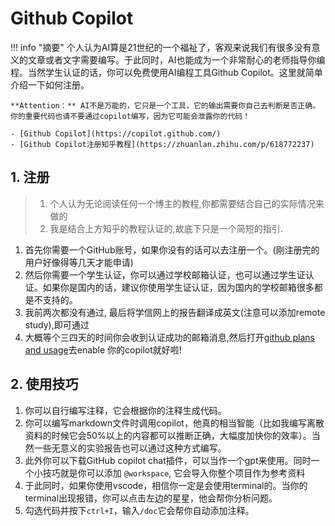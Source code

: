 # Github Copilot
<!-- prettier-ignore-start -->
!!! info "摘要"
    个人认为AI算是21世纪的一个福祉了，客观来说我们有很多没有意义的文章或者文字需要编写。于此同时，AI也能成为一个非常耐心的老师指导你编程。当然学生认证的话，你可以免费使用AI编程工具Github Copilot。这里就简单介绍一下如何注册。

    **Attention：** AI不是万能的，它只是一个工具，它的输出需要你自己去判断是否正确。你的重要代码也请不要通过copilot编写，因为它可能会泄露你的代码！

    - [Github Copilot](https://copilot.github.com/)
    - [Github Copilot注册知乎教程](https://zhuanlan.zhihu.com/p/618772237)
<!-- prettier-ignore-end -->

## 1. 注册
> 1. 个人认为无论阅读任何一个博主的教程,你都需要结合自己的实际情况来做的
> 2. 我是结合上方知乎的教程认证的,故底下只是一个简短的指引.

1. 首先你需要一个GitHub账号，如果你没有的话可以去注册一个。(刚注册完的用户好像得等几天才能申请)
2. 然后你需要一个学生认证，你可以通过学校邮箱认证，也可以通过学生证认证。如果你是国内的话，建议你使用学生证认证，因为国内的学校邮箱很多都是不支持的。
3. 我前两次都没有通过, 最后将学信网上的报告翻译成英文(注意可以添加remote study),即可通过
4. 大概等个三四天的时间你会收到认证成功的邮箱消息,然后打开[github plans and usage](https://github.com/settings/billing/summary)去enable 你的copilot就好啦!

## 2. 使用技巧
1. 你可以自行编写注释，它会根据你的注释生成代码。
2. 你可以编写markdown文件时调用copilot，他真的相当智能（比如我编写离散资料的时候它会50%以上的内容都可以推断正确，大幅度加快你的效率）。当然一些无意义的实验报告也可以通过这种方式编写。
3. 此外你可以下载GitHub copilot chat插件，可以当作一个gpt来使用。同时一个小技巧就是你可以添加 `@workspace`, 它会导入你整个项目作为参考资料
4. 于此同时，如果你使用vscode，相信你一定是会使用terminal的。当你的terminal出现报错，你可以点击左边的星星，他会帮你分析问题。
5. 勾选代码并按下`ctrl+I`，输入`/doc`它会帮你自动添加注释。